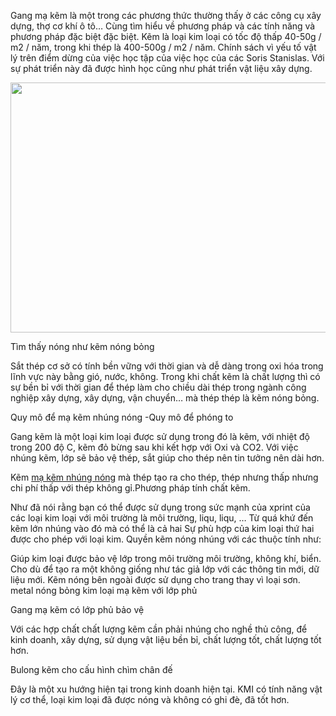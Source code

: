 Gang mạ kẽm là một trong các phương thức thường thấy ở các công cụ xây dựng, thợ cơ khí ô tô… Cùng tìm hiểu về phương pháp và các tính năng và phương pháp đặc biệt đặc biệt.
Kẽm là loại kim loại có tốc độ thấp 40-50g / m2 / năm, trong khi thép là 400-500g / m2 / năm. Chính sách vì yếu tố vật lý trên điểm dừng của việc học tập của việc học của các Soris Stanislas. Với sự phát triển này đã được hình học cũng như phát triển vật liệu xây dựng.

<img class="size-medium wp-image-204 aligncenter" src="https://makemnhungnong.xyz/wp-content/uploads/2018/09/ma-kem-nhung-nong-cho-cau-kien-chan-bon-4-707x400.jpg" alt="" width="707" height="400" srcset="https://makemnhungnong.xyz/wp-content/uploads/2018/09/ma-kem-nhung-nong-cho-cau-kien-chan-bon-4-707x400.jpg 707w, https://makemnhungnong.xyz/wp-content/uploads/2018/09/ma-kem-nhung-nong-cho-cau-kien-chan-bon-4-768x434.jpg 768w, https://makemnhungnong.xyz/wp-content/uploads/2018/09/ma-kem-nhung-nong-cho-cau-kien-chan-bon-4.jpg 1024w" sizes="(max-width: 707px) 100vw, 707px">

Tìm thấy nóng như kẽm nóng bỏng

 

Sắt thép cơ sở có tính bền vững với thời gian và dễ dàng trong oxi hóa trong lĩnh vực này bằng gió, nước, không. Trong khi chất kẽm là chất lượng thì có sự bền bỉ với thời gian để thép làm cho chiều dài thép trong ngành công nghiệp xây dựng, xây dựng, vận chuyển… mà thép thép là kẽm nóng bỏng.



Quy mô để mạ kẽm nhúng nóng -Quy mô để phóng to

 

Gang kẽm là một loại kim loại được sử dụng trong đó là kẽm, với nhiệt độ trong 200 độ C, kẽm đỏ bừng sau khi kết hợp với Oxi và CO2. Với việc nhúng kẽm, lớp sẽ bảo vệ thép, sắt giúp cho thép nên tin tưởng nên dài hơn.

Kẽm <a href="https://makemnhungnong.xyz">mạ kẽm nhúng nóng</a> mà thép tạo ra cho thép, thép nhưng thấp nhưng chi phí thấp với thép không gỉ.Phương pháp tính chất kẽm.

Như đã nói rằng bạn có thể được sử dụng trong sức mạnh của xprint của các loại kim loại với môi trường là môi trường, liqu, liqu, … Từ quá khứ đến kẽm lớn nhúng vào đó mà có thể là cả hai Sự phù hợp của kim loại thứ hai được cho phép với loại kim. Quyền kẽm nóng nhúng với các thuộc tính như:

Giúp kim loại được bảo vệ lớp trong môi trường môi trường, không khí, biển.
Cho dù để tạo ra một không giống như tác giả lớp với các thông tin mới, dữ liệu mới.
Kẽm nóng bên ngoài được sử dụng cho trang thay vì loại sơn.
metal nóng bỏng kim loại mạ kẽm với lớp phủ



Gang mạ kẽm có lớp phủ bảo vệ

Với các hợp chất chất lượng kẽm cần phải nhúng cho nghề thủ công, để kinh doanh, xây dựng, sử dụng vật liệu bền bỉ, chất lượng tốt, chất lượng tốt hơn.

Bulong kẽm cho cấu hình chìm chân đế

Đây là một xu hướng hiện tại trong kinh doanh hiện tại. KMI có tính năng vật lý cơ thể, loại kim loại đã được nóng và không có ghi đè, đã tốt hơn.

